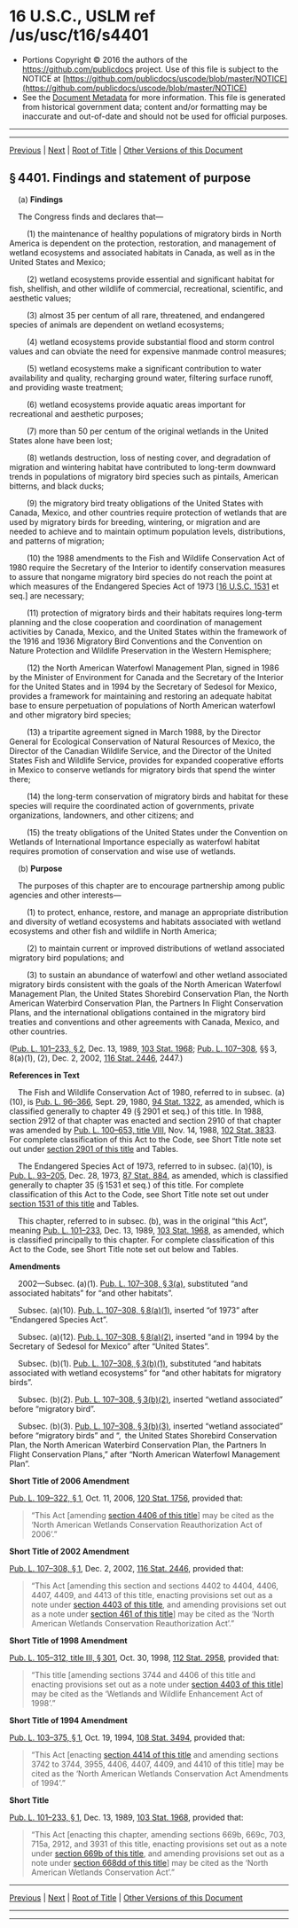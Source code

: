 ---
---

# 16 U.S.C., USLM ref /us/usc/t16/s4401

* Portions Copyright © 2016 the authors of the https://github.com/publicdocs project.
  Use of this file is subject to the NOTICE at [https://github.com/publicdocs/uscode/blob/master/NOTICE](https://github.com/publicdocs/uscode/blob/master/NOTICE)
* See the [Document Metadata](././../../../..//README.md) for more information.
  This file is generated from historical government data; content and/or formatting may be inaccurate and out-of-date and should not be used for official purposes.

----------
----------

[Previous](./../../../..//us/usc/t16/ch64/m__us_usc_t16_ch64.md) | [Next](./../../../..//us/usc/t16/ch64/m__us_usc_t16_s4402.md) | [Root of Title](./../../../../) | [Other Versions of this Document](https://publicdocs.github.io/go/links?ns=uslm&ref=%2Fus%2Fusc%2Ft16%2Fs4401)

## § 4401. Findings and statement of purpose

    (a) __Findings__ 

    The Congress finds and declares that—

        (1) the maintenance of healthy populations of migratory birds in North America is dependent on the protection, restoration, and management of wetland ecosystems and associated habitats in Canada, as well as in the United States and Mexico;

        (2) wetland ecosystems provide essential and significant habitat for fish, shellfish, and other wildlife of commercial, recreational, scientific, and aesthetic values;

        (3) almost 35 per centum of all rare, threatened, and endangered species of animals are dependent on wetland ecosystems;

        (4) wetland ecosystems provide substantial flood and storm control values and can obviate the need for expensive manmade control measures;

        (5) wetland ecosystems make a significant contribution to water availability and quality, recharging ground water, filtering surface runoff, and providing waste treatment;

        (6) wetland ecosystems provide aquatic areas important for recreational and aesthetic purposes;

        (7) more than 50 per centum of the original wetlands in the United States alone have been lost;

        (8) wetlands destruction, loss of nesting cover, and degradation of migration and wintering habitat have contributed to long-term downward trends in populations of migratory bird species such as pintails, American bitterns, and black ducks;

        (9) the migratory bird treaty obligations of the United States with Canada, Mexico, and other countries require protection of wetlands that are used by migratory birds for breeding, wintering, or migration and are needed to achieve and to maintain optimum population levels, distributions, and patterns of migration;

        (10) the 1988 amendments to the Fish and Wildlife Conservation Act of 1980 require the Secretary of the Interior to identify conservation measures to assure that nongame migratory bird species do not reach the point at which measures of the Endangered Species Act of 1973 \[[16 U.S.C. 1531][/us/usc/t16/s1531] et seq.\] are necessary;

        (11) protection of migratory birds and their habitats requires long-term planning and the close cooperation and coordination of management activities by Canada, Mexico, and the United States within the framework of the 1916 and 1936 Migratory Bird Conventions and the Convention on Nature Protection and Wildlife Preservation in the Western Hemisphere;

        (12) the North American Waterfowl Management Plan, signed in 1986 by the Minister of Environment for Canada and the Secretary of the Interior for the United States and in 1994 by the Secretary of Sedesol for Mexico, provides a framework for maintaining and restoring an adequate habitat base to ensure perpetuation of populations of North American waterfowl and other migratory bird species;

        (13) a tripartite agreement signed in March 1988, by the Director General for Ecological Conservation of Natural Resources of Mexico, the Director of the Canadian Wildlife Service, and the Director of the United States Fish and Wildlife Service, provides for expanded cooperative efforts in Mexico to conserve wetlands for migratory birds that spend the winter there;

        (14) the long-term conservation of migratory birds and habitat for these species will require the coordinated action of governments, private organizations, landowners, and other citizens; and

        (15) the treaty obligations of the United States under the Convention on Wetlands of International Importance especially as waterfowl habitat requires promotion of conservation and wise use of wetlands.

    (b) __Purpose__ 

    The purposes of this chapter are to encourage partnership among public agencies and other interests—

        (1) to protect, enhance, restore, and manage an appropriate distribution and diversity of wetland ecosystems and habitats associated with wetland ecosystems and other fish and wildlife in North America;

        (2) to maintain current or improved distributions of wetland associated migratory bird populations; and

        (3) to sustain an abundance of waterfowl and other wetland associated migratory birds consistent with the goals of the North American Waterfowl Management Plan, the United States Shorebird Conservation Plan, the North American Waterbird Conservation Plan, the Partners In Flight Conservation Plans, and the international obligations contained in the migratory bird treaties and conventions and other agreements with Canada, Mexico, and other countries.

([Pub. L. 101–233, § 2][/us/pl/101/233/s2], Dec. 13, 1989, [103 Stat. 1968][/us/stat/103/1968]; [Pub. L. 107–308][/us/pl/107/308], §§ 3, 8(a)(1), (2), Dec. 2, 2002, [116 Stat. 2446][/us/stat/116/2446], 2447.)

 __References in Text__ 

    The Fish and Wildlife Conservation Act of 1980, referred to in subsec. (a)(10), is [Pub. L. 96–366][/us/pl/96/366], Sept. 29, 1980, [94 Stat. 1322][/us/stat/94/1322], as amended, which is classified generally to chapter 49 (§ 2901 et seq.) of this title. In 1988, section 2912 of that chapter was enacted and section 2910 of that chapter was amended by [Pub. L. 100–653, title VIII][/us/pl/100/653], Nov. 14, 1988, [102 Stat. 3833][/us/stat/102/3833]. For complete classification of this Act to the Code, see Short Title note set out under [section 2901 of this title][/us/usc/t16/s2901] and Tables.

    The Endangered Species Act of 1973, referred to in subsec. (a)(10), is [Pub. L. 93–205][/us/pl/93/205], Dec. 28, 1973, [87 Stat. 884][/us/stat/87/884], as amended, which is classified generally to chapter 35 (§ 1531 et seq.) of this title. For complete classification of this Act to the Code, see Short Title note set out under [section 1531 of this title][/us/usc/t16/s1531] and Tables.

    This chapter, referred to in subsec. (b), was in the original “this Act”, meaning [Pub. L. 101–233][/us/pl/101/233], Dec. 13, 1989, [103 Stat. 1968][/us/stat/103/1968], as amended, which is classified principally to this chapter. For complete classification of this Act to the Code, see Short Title note set out below and Tables.

 __Amendments__ 

    2002—Subsec. (a)(1). [Pub. L. 107–308, § 3(a)][/us/pl/107/308/s3/a], substituted “and associated habitats” for “and other habitats”.

    Subsec. (a)(10). [Pub. L. 107–308, § 8(a)(1)][/us/pl/107/308/s8/a/1], inserted “of 1973” after “Endangered Species Act”.

    Subsec. (a)(12). [Pub. L. 107–308, § 8(a)(2)][/us/pl/107/308/s8/a/2], inserted “and in 1994 by the Secretary of Sedesol for Mexico” after “United States”.

    Subsec. (b)(1). [Pub. L. 107–308, § 3(b)(1)][/us/pl/107/308/s3/b/1], substituted “and habitats associated with wetland ecosystems” for “and other habitats for migratory birds”.

    Subsec. (b)(2). [Pub. L. 107–308, § 3(b)(2)][/us/pl/107/308/s3/b/2], inserted “wetland associated” before “migratory bird”.

    Subsec. (b)(3). [Pub. L. 107–308, § 3(b)(3)][/us/pl/107/308/s3/b/3], inserted “wetland associated” before “migratory birds” and “, the United States Shorebird Conservation Plan, the North American Waterbird Conservation Plan, the Partners In Flight Conservation Plans,” after “North American Waterfowl Management Plan”.

 __Short Title of 2006 Amendment__ 

[Pub. L. 109–322, § 1][/us/pl/109/322/s1], Oct. 11, 2006, [120 Stat. 1756][/us/stat/120/1756], provided that: 

> “This Act \[amending [section 4406 of this title][/us/usc/t16/s4406]\] may be cited as the ‘North American Wetlands Conservation Reauthorization Act of 2006’.”

 __Short Title of 2002 Amendment__ 

[Pub. L. 107–308, § 1][/us/pl/107/308/s1], Dec. 2, 2002, [116 Stat. 2446][/us/stat/116/2446], provided that: 

> “This Act \[amending this section and sections 4402 to 4404, 4406, 4407, 4409, and 4413 of this title, enacting provisions set out as a note under [section 4403 of this title][/us/usc/t16/s4403], and amending provisions set out as a note under [section 461 of this title][/us/usc/t16/s461]\] may be cited as the ‘North American Wetlands Conservation Reauthorization Act’.”

 __Short Title of 1998 Amendment__ 

[Pub. L. 105–312, title III, § 301][/us/pl/105/312/s301], Oct. 30, 1998, [112 Stat. 2958][/us/stat/112/2958], provided that: 

> “This title \[amending sections 3744 and 4406 of this title and enacting provisions set out as a note under [section 4403 of this title][/us/usc/t16/s4403]\] may be cited as the ‘Wetlands and Wildlife Enhancement Act of 1998’.”

 __Short Title of 1994 Amendment__ 

[Pub. L. 103–375, § 1][/us/pl/103/375/s1], Oct. 19, 1994, [108 Stat. 3494][/us/stat/108/3494], provided that: 

> “This Act \[enacting [section 4414 of this title][/us/usc/t16/s4414] and amending sections 3742 to 3744, 3955, 4406, 4407, 4409, and 4410 of this title\] may be cited as the ‘North American Wetlands Conservation Act Amendments of 1994’.”

 __Short Title__ 

[Pub. L. 101–233, § 1][/us/pl/101/233/s1], Dec. 13, 1989, [103 Stat. 1968][/us/stat/103/1968], provided that: 

> “This Act \[enacting this chapter, amending sections 669b, 669c, 703, 715a, 2912, and 3931 of this title, enacting provisions set out as a note under [section 669b of this title][/us/usc/t16/s669b], and amending provisions set out as a note under [section 668dd of this title][/us/usc/t16/s668dd]\] may be cited as the ‘North American Wetlands Conservation Act’.”

----------

[Previous](./../../../..//us/usc/t16/ch64/m__us_usc_t16_ch64.md) | [Next](./../../../..//us/usc/t16/ch64/m__us_usc_t16_s4402.md) | [Root of Title](./../../../../) | [Other Versions of this Document](https://publicdocs.github.io/go/links?ns=uslm&ref=%2Fus%2Fusc%2Ft16%2Fs4401)

----------
----------

[/us/usc/t16/s1531]: https://publicdocs.github.io/go/links?ns=uslm&ref=%2Fus%2Fusc%2Ft16%2Fs1531
[/us/pl/101/233/s2]: https://publicdocs.github.io/go/links?ns=uslm&ref=%2Fus%2Fpl%2F101%2F233%2Fs2
[/us/stat/103/1968]: https://publicdocs.github.io/go/links?ns=uslm&ref=%2Fus%2Fstat%2F103%2F1968
[/us/pl/107/308]: https://publicdocs.github.io/go/links?ns=uslm&ref=%2Fus%2Fpl%2F107%2F308
[/us/stat/116/2446]: https://publicdocs.github.io/go/links?ns=uslm&ref=%2Fus%2Fstat%2F116%2F2446
[/us/pl/96/366]: https://publicdocs.github.io/go/links?ns=uslm&ref=%2Fus%2Fpl%2F96%2F366
[/us/stat/94/1322]: https://publicdocs.github.io/go/links?ns=uslm&ref=%2Fus%2Fstat%2F94%2F1322
[/us/pl/100/653]: https://publicdocs.github.io/go/links?ns=uslm&ref=%2Fus%2Fpl%2F100%2F653
[/us/stat/102/3833]: https://publicdocs.github.io/go/links?ns=uslm&ref=%2Fus%2Fstat%2F102%2F3833
[/us/usc/t16/s2901]: https://publicdocs.github.io/go/links?ns=uslm&ref=%2Fus%2Fusc%2Ft16%2Fs2901
[/us/pl/93/205]: https://publicdocs.github.io/go/links?ns=uslm&ref=%2Fus%2Fpl%2F93%2F205
[/us/stat/87/884]: https://publicdocs.github.io/go/links?ns=uslm&ref=%2Fus%2Fstat%2F87%2F884
[/us/usc/t16/s1531]: https://publicdocs.github.io/go/links?ns=uslm&ref=%2Fus%2Fusc%2Ft16%2Fs1531
[/us/pl/101/233]: https://publicdocs.github.io/go/links?ns=uslm&ref=%2Fus%2Fpl%2F101%2F233
[/us/stat/103/1968]: https://publicdocs.github.io/go/links?ns=uslm&ref=%2Fus%2Fstat%2F103%2F1968
[/us/pl/107/308/s3/a]: https://publicdocs.github.io/go/links?ns=uslm&ref=%2Fus%2Fpl%2F107%2F308%2Fs3%2Fa
[/us/pl/107/308/s8/a/1]: https://publicdocs.github.io/go/links?ns=uslm&ref=%2Fus%2Fpl%2F107%2F308%2Fs8%2Fa%2F1
[/us/pl/107/308/s8/a/2]: https://publicdocs.github.io/go/links?ns=uslm&ref=%2Fus%2Fpl%2F107%2F308%2Fs8%2Fa%2F2
[/us/pl/107/308/s3/b/1]: https://publicdocs.github.io/go/links?ns=uslm&ref=%2Fus%2Fpl%2F107%2F308%2Fs3%2Fb%2F1
[/us/pl/107/308/s3/b/2]: https://publicdocs.github.io/go/links?ns=uslm&ref=%2Fus%2Fpl%2F107%2F308%2Fs3%2Fb%2F2
[/us/pl/107/308/s3/b/3]: https://publicdocs.github.io/go/links?ns=uslm&ref=%2Fus%2Fpl%2F107%2F308%2Fs3%2Fb%2F3
[/us/pl/109/322/s1]: https://publicdocs.github.io/go/links?ns=uslm&ref=%2Fus%2Fpl%2F109%2F322%2Fs1
[/us/stat/120/1756]: https://publicdocs.github.io/go/links?ns=uslm&ref=%2Fus%2Fstat%2F120%2F1756
[/us/usc/t16/s4406]: https://publicdocs.github.io/go/links?ns=uslm&ref=%2Fus%2Fusc%2Ft16%2Fs4406
[/us/pl/107/308/s1]: https://publicdocs.github.io/go/links?ns=uslm&ref=%2Fus%2Fpl%2F107%2F308%2Fs1
[/us/stat/116/2446]: https://publicdocs.github.io/go/links?ns=uslm&ref=%2Fus%2Fstat%2F116%2F2446
[/us/usc/t16/s4403]: https://publicdocs.github.io/go/links?ns=uslm&ref=%2Fus%2Fusc%2Ft16%2Fs4403
[/us/usc/t16/s461]: https://publicdocs.github.io/go/links?ns=uslm&ref=%2Fus%2Fusc%2Ft16%2Fs461
[/us/pl/105/312/s301]: https://publicdocs.github.io/go/links?ns=uslm&ref=%2Fus%2Fpl%2F105%2F312%2Fs301
[/us/stat/112/2958]: https://publicdocs.github.io/go/links?ns=uslm&ref=%2Fus%2Fstat%2F112%2F2958
[/us/usc/t16/s4403]: https://publicdocs.github.io/go/links?ns=uslm&ref=%2Fus%2Fusc%2Ft16%2Fs4403
[/us/pl/103/375/s1]: https://publicdocs.github.io/go/links?ns=uslm&ref=%2Fus%2Fpl%2F103%2F375%2Fs1
[/us/stat/108/3494]: https://publicdocs.github.io/go/links?ns=uslm&ref=%2Fus%2Fstat%2F108%2F3494
[/us/usc/t16/s4414]: https://publicdocs.github.io/go/links?ns=uslm&ref=%2Fus%2Fusc%2Ft16%2Fs4414
[/us/pl/101/233/s1]: https://publicdocs.github.io/go/links?ns=uslm&ref=%2Fus%2Fpl%2F101%2F233%2Fs1
[/us/stat/103/1968]: https://publicdocs.github.io/go/links?ns=uslm&ref=%2Fus%2Fstat%2F103%2F1968
[/us/usc/t16/s669b]: https://publicdocs.github.io/go/links?ns=uslm&ref=%2Fus%2Fusc%2Ft16%2Fs669b
[/us/usc/t16/s668dd]: https://publicdocs.github.io/go/links?ns=uslm&ref=%2Fus%2Fusc%2Ft16%2Fs668dd


